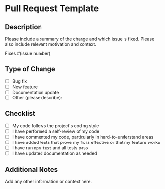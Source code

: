 # Pull Request Template

## Description

Please include a summary of the change and which issue is fixed. Please also include relevant motivation and context.

Fixes #(issue number)

## Type of Change

- [ ] Bug fix
- [ ] New feature
- [ ] Documentation update
- [ ] Other (please describe):

## Checklist

- [ ] My code follows the project's coding style
- [ ] I have performed a self-review of my code
- [ ] I have commented my code, particularly in hard-to-understand areas
- [ ] I have added tests that prove my fix is effective or that my feature works
- [ ] I have run `npm test` and all tests pass
- [ ] I have updated documentation as needed

## Additional Notes

Add any other information or context here.
